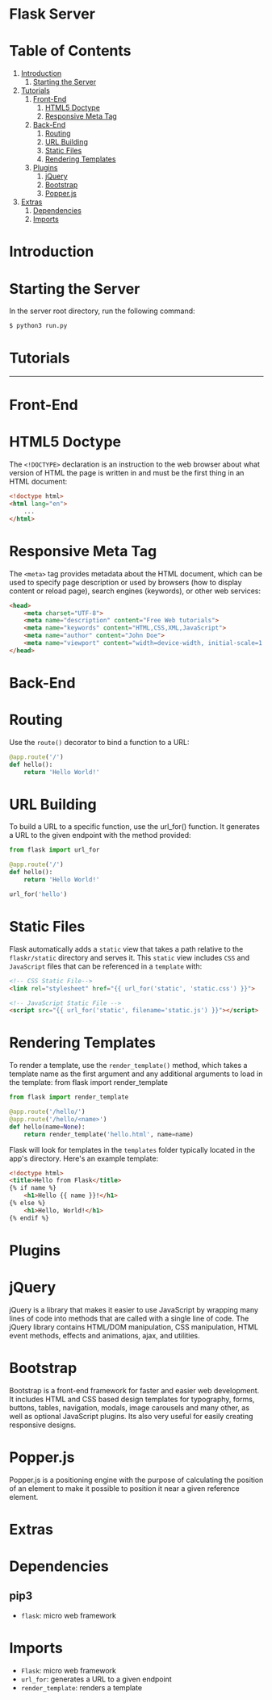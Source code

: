# **Flask Server**

# **Table of Contents**

1. [Introduction](#introduction)
    1. [Starting the Server](#starting-the-server)
2. [Tutorials](#tutorials)
    1. [Front-End](#front-end)
        1. [HTML5 Doctype](#html5-doctype)
        2. [Responsive Meta Tag](#responsive-meta-tag)
    2. [Back-End](#back-end)
        1. [Routing](#routing)
        2. [URL Building](#url-building)
        3. [Static Files](#static-files)
        4. [Rendering Templates](#rendering-templates)
    3. [Plugins](#plugins)
        1. [jQuery](#jquery)
        2. [Bootstrap](#bootstrap)
        3. [Popper.js](#popper.js)
3. [Extras](#extras)
    1. [Dependencies](#dependencies)
    2. [Imports](#imports)
    

# **Introduction**

# Starting the Server
In the server root directory, run the following command:
```bash
$ python3 run.py
```


# **Tutorials**
---

# **Front-End**

# HTML5 Doctype
The `<!DOCTYPE>` declaration is an instruction to the web browser about what
version of HTML the page is written in and must be the first thing in an HTML
document:
```html
<!doctype html>
<html lang="en">
    ...
</html>
```

# Responsive Meta Tag
The `<meta>` tag provides metadata about the HTML document, which can be used to
specify page description or used by browsers (how to display content or reload
page), search engines (keywords), or other web services:
```html
<head>
    <meta charset="UTF-8">
    <meta name="description" content="Free Web tutorials">
    <meta name="keywords" content="HTML,CSS,XML,JavaScript">
    <meta name="author" content="John Doe">
    <meta name="viewport" content="width=device-width, initial-scale=1.0">
</head>
```

# **Back-End**

# Routing
Use the `route()` decorator to bind a function to a URL:
```python
@app.route('/')
def hello():
    return 'Hello World!'
```

# URL Building
To build a URL to a specific function, use the url_for() function. It generates
a URL to the given endpoint with the method provided:
```python
from flask import url_for

@app.route('/')
def hello():
    return 'Hello World!'
```
```python
url_for('hello')
```

# Static Files
Flask automatically adds a `static` view that takes a path relative to the
`flaskr/static` directory and serves it. This `static` view includes `CSS` and
`JavaScript` files that can be referenced in a `template` with:
```html
<!-- CSS Static File-->
<link rel="stylesheet" href="{{ url_for('static', 'static.css') }}">

<!-- JavaScript Static File -->
<script src="{{ url_for('static', filename='static.js') }}"></script>
```

# Rendering Templates
To render a template, use the `render_template()` method, which takes a template
name as the first argument and any additional arguments to load in the template:
from flask import render_template
```python
from flask import render_template

@app.route('/hello/')
@app.route('/hello/<name>')
def hello(name=None):
    return render_template('hello.html', name=name)
```
Flask will look for templates in the `templates` folder typically located in the
app's directory. Here's an example template:
```html
<!doctype html>
<title>Hello from Flask</title>
{% if name %}
    <h1>Hello {{ name }}!</h1>
{% else %}
    <h1>Hello, World!</h1>
{% endif %}
```

# **Plugins**

# jQuery
jQuery is a library that makes it easier to use JavaScript by wrapping many
lines of code into methods that are called with a single line of code. The
jQuery library contains HTML/DOM manipulation, CSS manipulation, HTML event
methods, effects and animations, ajax, and utilities.

# Bootstrap
Bootstrap is a front-end framework for faster and easier web development. It
includes HTML and CSS based design templates for typography, forms, buttons,
tables, navigation, modals, image carousels and many other, as well as optional
JavaScript plugins. Its also very useful for easily creating responsive designs.

# Popper.js
Popper.js is a positioning engine with the purpose of calculating the position
of an element to make it possible to position it near a given reference element.

# **Extras**

# Dependencies

## pip3
* `flask`: micro web framework

# Imports
* `Flask`: micro web framework
* `url_for`: generates a URL to a given endpoint
* `render_template`: renders a template